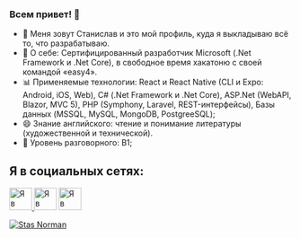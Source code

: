 ### Всем привет! 👋

- 🔭 Меня зовут Станислав и это мой профиль, куда я выкладываю всё то, что разрабатываю. 
- 🌱 О себе: Сертифицированный разработчик Microsoft (.Net Framework и .Net Core), в свободное время хакатоню с своей командой «easy4». 
- 📊 Применяемые технологии: React и React Native (CLI и Expo: Android, iOS, Web), C# (.Net Framework и .Net Core), ASP.Net (WebAPI, Blazor, MVC 5), PHP (Symphony, Laravel, REST-интерфейсы), Базы данных (MSSQL, MySQL, MongoDB, PostgreeSQL);
- 😄 Знание английского: чтение и понимание литературы (художественной и технической). 
- 💬 Уровень разговорного: B1;

<h2 style="width:100%; backgroundColor: #000;">Я в социальных сетях:</h2>
<a href='https://vk.com/dantejke' target='_blank'> <img alt="Я в ВКонтакте" src="https://upload.wikimedia.org/wikipedia/commons/thumb/2/21/VK.com-logo.svg/1024px-VK.com-logo.svg.png"  width="40" height="40"> </a>
<a href='https://www.instagram.com/stas_norman/' target='_blank'> <img alt="Я в Instagram" src="https://upload.wikimedia.org/wikipedia/commons/thumb/a/a5/Instagram_icon.png/2048px-Instagram_icon.png" width="40" height="40"></a>
<a target="_blank" href="https://www.youtube.com/channel/UCvclan-pHgz5LZ1ky_f1z1g?sub_confirmation=1"><img alt="Я в YouTube" src="https://upload.wikimedia.org/wikipedia/commons/thumb/e/e1/Logo_of_YouTube_%282015-2017%29.svg/1280px-Logo_of_YouTube_%282015-2017%29.svg.png" height="40" width="auto"></a><br/>

[![Stas Norman](https://img.youtube.com/vi/Wx0mAHcq8bY/0.jpg)](https://www.youtube.com/watch?v=Wx0mAHcq8bY)
